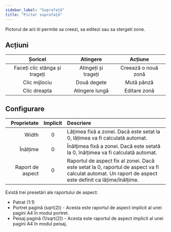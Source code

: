 ```yaml
---
sidebar_label: "Suprafață"
title: "Pictor suprafață"
---
```


Pictorul de arii iti permite sa creezi, sa editezi sau sa stergeti zone.

## Acțiuni

|            Șoricel            |      Atingere       |       Acțiune       |
|:-----------------------------:|:-------------------:|:-------------------:|
| Faceți clic stânga și trageți | Atingeți și trageți | Creează o nouă zonă |
|         Clic mijlociu         |     Două degete     |     Mută pânză      |
|         Clic dreapta          |   Atingere lungă    |    Editare zonă     |

## Configurare

|      Proprietate | Implicit | Descriere                                                                                                                                              |
| ----------------:|:--------:|:------------------------------------------------------------------------------------------------------------------------------------------------------ |
|            Width |    0     | Lăţimea fixă a zonei. Dacă este setat la 0, lățimea va fi calculată automat.                                                                           |
|         Înălțime |    0     | Înălţimea fixă a zonei. Dacă este setată la 0, înălțimea va fi calculată automat.                                                                      |
| Raport de aspect |    0     | Raportul de aspect fix al zonei. Dacă este setat la 0, raportul de aspect va fi calculat automat. Un raport de aspect este definit ca lățime/înălțime. |

Există trei presetări ale raportului de aspect:

* Patrat (1:1)
* Portret pagină (sqrt(2)) - Acesta este raportul de aspect implicit al unei pagini A4 în modul portret.
* Peisaj pagină (1/sqrt(2)) - Acesta este raportul de aspect implicit al unei pagini A4 în modul peisaj.
